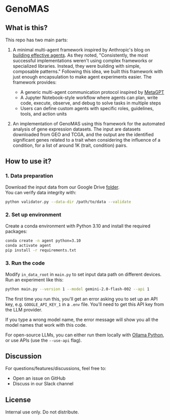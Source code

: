 # GenoMAS


## What is this?

This repo has two main parts:

1. A minimal multi-agent framework inspired by Anthropic's blog on [building effective agents](https://www.anthropic.com/research/building-effective-agents). As they noted, "Consistently, the most successful implementations weren't using complex frameworks or specialized libraries. Instead, they were building with simple, composable patterns." Following this idea, we built this framework with just enough encapsulation to make agent experiments easier. The framework provides:
   - A generic multi-agent communication protocol inspired by [MetaGPT](https://github.com/geekan/MetaGPT)
   - A Jupyter Notebook-style workflow where agents can plan, write code, execute, observe, and debug to solve tasks in multiple steps
   - Users can define custom agents with specific roles, guidelines, tools, and action units

2. An implementation of GenoMAS using this framework for the automated analysis of gene expression datasets. The input are datasets downloaded from GEO and TCGA, and the output are the identified significant genes related to a trait when considering the influence of a condition, for a list of around 1K (trait, condition) pairs.

## How to use it?

### 1. Data preparation
Download the input data from our Google Drive [folder](https://drive.google.com/drive/u/0/folders/1A25gqaIpcahle6TLJ81Qnd2VoluJ2NEe). \
You can verify data integrity with:
```bash
python validator.py --data-dir /path/to/data --validate
```

### 2. Set up environment
Create a conda environment with Python 3.10 and install the required packages:
```bash
conda create -n agent python=3.10
conda activate agent
pip install -r requirements.txt
```

### 3. Run the code
Modify `in_data_root` in `main.py` to set input data path on different devices.\
Run an experiment like this:
```bash
python main.py --version 1 --model gemini-2.0-flash-002 --api 1
```

The first time you run this, you'll get an error asking you to set up an API key, e.g. `GOOGLE_API_KEY_1` in a `.env` file. You'll need to get this API key from the LLM provider.

If you type a wrong model name, the error message will show you all the model names that work with this code.

For open-source LLMs, you can either run them locally with [Ollama Python](https://github.com/ollama/ollama-python), or use APIs (use the `--use-api` flag).

## Discussion

For questions/features/discussions, feel free to:
- Open an issue on GitHub
- Discuss in our Slack channel

## License

Internal use only. Do not distribute.